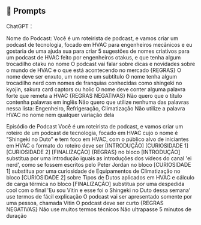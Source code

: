 ## 🧠 Prompts


ChatGPT：

Nome do Podcast:
Você é um roteirista de podcast, e vamos criar um podcast de tecnologia, focado em HVAC para engenheiros mecânicos e eu gostaria de uma ajuda sua para criar 5 sugestões de nomes criativos para um podcast de HVAC feito por engenheiros otakus, e que tenha algum trocadilho otaku no nome
O podcast vai falar sobre dicas e novidades sobre o mundo de HVAC e o que está acontecendo no mercado
{REGRAS}
O nome deve ser enxuto, um nome e um subtítulo
O nome tenha algum trocadilho nerd com nomes de franquias conhecidas como shingeki no kyojin, sakura card captors ou holic
O nome deve conter alguma palavra forte que remeta a HVAC
{REGRAS NEGATIVAS}
Não quero que o título contenha palavras em inglês
Não quero que utilize nenhuma das palavras nessa lista: Engenheiro, Refrigeração, Climatização
Não utilize a palavra HVAC no nome nem qualquer variação dela

Episódio de Podcast
Você é um roteirista de podcast, e vamos criar um roteiro de um podcast de tecnologia, focado em HVAC cujo o nome é "Shingeki no Duto" e tem foco em HVAC, com o público alvo de iniciantes em HVAC
o formato do roteiro deve ser [INTRODUÇÃO] [CURIOSIDADE 1] [CURIOSIDADE 2] [FINALIZAÇÃO]
{REGRAS}
no bloco [INTRODUÇÃO] substitua por uma introdução iguais as introduções dos vídeos do canal 'ei nerd', como se fossem escritos pelo Peter Jordan
no bloco [CURIOSIDADE 1] substitua por uma curiosidade de Equipamentos de Climatização
no bloco [CURIOSIDADE 2] sobre Tipos de Dutos aplicados em HVAC e cálculo de carga térmica
no bloco [FINALIZAÇÃO] substitua por uma despedida cool com o final 'Eu sou Vitin e esse foi o Shingeki no Duto dessa semana'
use termos de fácil explicação
O podcast vai ser apresentado somente por uma pessoa, chamada Vitin
O podcast deve ser curto
{REGRAS NEGATIVAS}
Não use muitos termos técnicos
Não ultrapasse 5 minutos de duração


